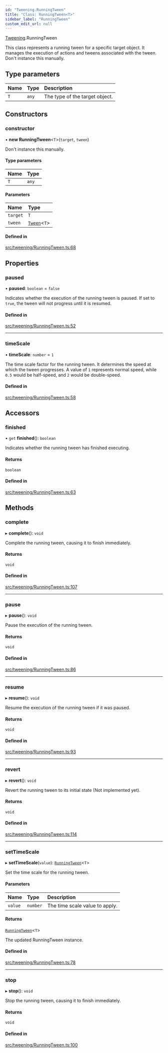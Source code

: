 ```yaml
---
id: "Tweening.RunningTween"
title: "Class: RunningTween<T>"
sidebar_label: "RunningTween"
custom_edit_url: null
---
```


[Tweening](../namespaces/Tweening.md).RunningTween

This class represents a running tween for a specific target object.
It manages the execution of actions and tweens associated with the tween.
Don't instance this manually.

## Type parameters

| Name | Type | Description |
| :------ | :------ | :------ |
| `T` | `any` | The type of the target object. |

## Constructors

### constructor

• **new RunningTween**<`T`\>(`target`, `tween`)

Don't instance this manually.

#### Type parameters

| Name | Type |
| :------ | :------ |
| `T` | `any` |

#### Parameters

| Name | Type |
| :------ | :------ |
| `target` | `T` |
| `tween` | [`Tween`](Tweening.Tween.md)<`T`\> |

#### Defined in

[src/tweening/RunningTween.ts:68](https://github.com/agargaro/three.ez/blob/3bc2c12/src/tweening/RunningTween.ts#L68)

## Properties

### paused

• **paused**: `boolean` = `false`

Indicates whether the execution of the running tween is paused.
If set to `true`, the tween will not progress until it is resumed.

#### Defined in

[src/tweening/RunningTween.ts:52](https://github.com/agargaro/three.ez/blob/3bc2c12/src/tweening/RunningTween.ts#L52)

___

### timeScale

• **timeScale**: `number` = `1`

The time scale factor for the running tween.
It determines the speed at which the tween progresses.
A value of `1` represents normal speed, while `0.5` would be half-speed, and `2` would be double-speed.

#### Defined in

[src/tweening/RunningTween.ts:58](https://github.com/agargaro/three.ez/blob/3bc2c12/src/tweening/RunningTween.ts#L58)

## Accessors

### finished

• `get` **finished**(): `boolean`

Indicates whether the running tween has finished executing.

#### Returns

`boolean`

#### Defined in

[src/tweening/RunningTween.ts:63](https://github.com/agargaro/three.ez/blob/3bc2c12/src/tweening/RunningTween.ts#L63)

## Methods

### complete

▸ **complete**(): `void`

Complete the running tween, causing it to finish immediately.

#### Returns

`void`

#### Defined in

[src/tweening/RunningTween.ts:107](https://github.com/agargaro/three.ez/blob/3bc2c12/src/tweening/RunningTween.ts#L107)

___

### pause

▸ **pause**(): `void`

Pause the execution of the running tween.

#### Returns

`void`

#### Defined in

[src/tweening/RunningTween.ts:86](https://github.com/agargaro/three.ez/blob/3bc2c12/src/tweening/RunningTween.ts#L86)

___

### resume

▸ **resume**(): `void`

Resume the execution of the running tween if it was paused.

#### Returns

`void`

#### Defined in

[src/tweening/RunningTween.ts:93](https://github.com/agargaro/three.ez/blob/3bc2c12/src/tweening/RunningTween.ts#L93)

___

### revert

▸ **revert**(): `void`

Revert the running tween to its initial state (Not implemented yet).

#### Returns

`void`

#### Defined in

[src/tweening/RunningTween.ts:114](https://github.com/agargaro/three.ez/blob/3bc2c12/src/tweening/RunningTween.ts#L114)

___

### setTimeScale

▸ **setTimeScale**(`value`): [`RunningTween`](Tweening.RunningTween.md)<`T`\>

Set the time scale for the running tween.

#### Parameters

| Name | Type | Description |
| :------ | :------ | :------ |
| `value` | `number` | The time scale value to apply. |

#### Returns

[`RunningTween`](Tweening.RunningTween.md)<`T`\>

The updated RunningTween instance.

#### Defined in

[src/tweening/RunningTween.ts:78](https://github.com/agargaro/three.ez/blob/3bc2c12/src/tweening/RunningTween.ts#L78)

___

### stop

▸ **stop**(): `void`

Stop the running tween, causing it to finish immediately.

#### Returns

`void`

#### Defined in

[src/tweening/RunningTween.ts:100](https://github.com/agargaro/three.ez/blob/3bc2c12/src/tweening/RunningTween.ts#L100)
